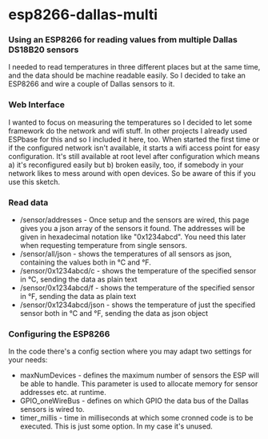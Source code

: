 
# esp8266-dallas-multi

### Using an ESP8266 for reading values from multiple Dallas DS18B20 sensors

I needed to read temperatures in three different places but at the same
time, and the data should be machine readable easily. So I decided to take
an ESP8266 and wire a couple of Dallas sensors to it.

### Web Interface
I wanted to focus on measuring the temperatures so I decided to let some
framework do the network and wifi stuff. In other projects I already used
ESPbase for this and so I included it here, too. When started the first time
or if the configured network isn't available, it starts a wifi access point
for easy configuration. It's still available at root level after
configuration which means a) it's reconfigured easily but b) broken easily,
too, if somebody in your network likes to mess around with open devices. So
be aware of this if you use this sketch.

### Read data
* /sensor/addresses - Once setup and the sensors are wired, this page gives you a json array of
the sensors it found. The addresses will be given in hexadecimal notation
like "0x1234abcd". You need this later when requesting temperature from
single sensors.
* /sensor/all/json - shows the temperatures of all sensors as json,
containing the values both in °C and °F.
* /sensor/0x1234abcd/c - shows the temperature of the specified sensor in °C, sending the data as plain text
* /sensor/0x1234abcd/f - shows the temperature of the specified sensor in °F, sending the data as plain text
* /sensor/0x1234abcd/json - shows the temperature of just the specified sensor both in °C and °F, sending the data as json object

### Configuring the ESP8266
In the code there's a config section where you may adapt two settings for
your needs:
* maxNumDevices - defines the maximum number of sensors the ESP will be able
to handle. This parameter is used to allocate memory for sensor addresses
etc. at runtime.
* GPIO_oneWireBus - defines on which GPIO the data bus of the Dallas sensors
is wired to.
* timer_millis - time in milliseconds at which some cronned code is to be
executed. This is just some option. In my case it's unused.

